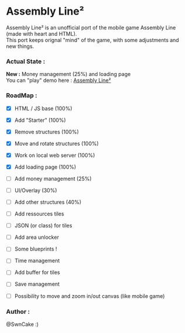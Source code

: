 # Assembly Line²
Assembly Line² is an unofficial port of the mobile game Assembly Line (made with heart and HTML).  
This port keeps orignal "mind" of the game, with some adjustments and new things.

### Actual State :
**New :** Money management (25%) and loading page  
You can "play" demo here : [Assembly Line²](https://swncake.github.io/assembly-line2/index.html)

### RoadMap :
- [x] HTML / JS base (100%)
- [x] Add "Starter" (100%)
- [x] Remove structures (100%)
- [x] Move and rotate structures (100%)
- [x] Work on local web server (100%)
- [x] Add loading page (100%)
- [ ] Add money management (25%)
- [ ] UI/Overlay (30%)
- [ ] Add other structures (40%)
- [ ] Add ressources tiles
- [ ] JSON (or class) for tiles
- [ ] Add area unlocker
- [ ] Some blueprints !
- [ ] Time management
- [ ] Add buffer for tiles
- [ ] Save management
- [ ] Possibility to move and zoom in/out canvas (like mobile game)


### Author :
@SwnCake :)
